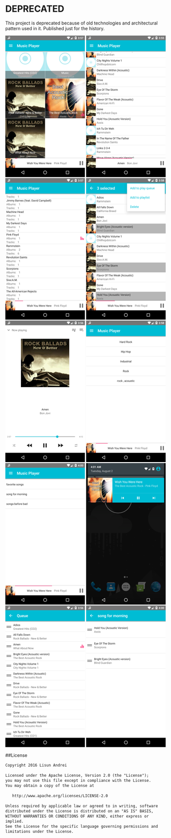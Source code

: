 # DEPRECATED

This project is deprecated because of old technologies and architectural pattern used in it. Published just for the history.

![Alt text](/screenshots/albums.png)
![Alt text](/screenshots/all_songs.png)
![Alt text](/screenshots/artists.png)
![Alt text](/screenshots/contextual_menu.png)
![Alt text](/screenshots/currently_playing.png)
![Alt text](/screenshots/genres.png)
![Alt text](/screenshots/my_playlists.png)
![Alt text](/screenshots/notification.png)
![Alt text](/screenshots/playing_queue.png)
![Alt text](/screenshots/playlist_songs.png)

##License

    Copyright 2016 Lisun Andrei

    Licensed under the Apache License, Version 2.0 (the "License");
    you may not use this file except in compliance with the License.
    You may obtain a copy of the License at

       http://www.apache.org/licenses/LICENSE-2.0

    Unless required by applicable law or agreed to in writing, software
    distributed under the License is distributed on an "AS IS" BASIS,
    WITHOUT WARRANTIES OR CONDITIONS OF ANY KIND, either express or implied.
    See the License for the specific language governing permissions and
    limitations under the License.




